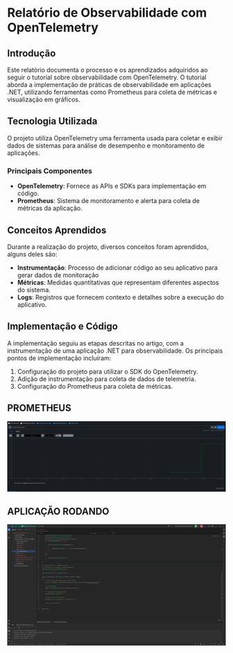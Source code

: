 # Relatório de Observabilidade com OpenTelemetry

## Introdução

Este relatório documenta o processo e os aprendizados adquiridos ao seguir o tutorial sobre observabilidade com OpenTelemetry. O tutorial aborda a implementação de práticas de observabilidade em aplicações .NET, utilizando ferramentas como Prometheus para coleta de métricas e visualização em gráficos.

## Tecnologia Utilizada

O projeto utiliza OpenTelemetry uma ferramenta usada para coletar e exibir dados de sistemas para análise de desempenho e monitoramento de aplicações.

### Principais Componentes

- **OpenTelemetry**: Fornece as APIs e SDKs para implementação em código.
- **Prometheus**: Sistema de monitoramento e alerta para coleta de métricas da aplicação.

## Conceitos Aprendidos

Durante a realização do projeto, diversos conceitos foram aprendidos, alguns deles são:

- **Instrumentação**: Processo de adicionar código ao seu aplicativo para gerar dados de monitoração
- **Métricas**: Medidas quantitativas que representam diferentes aspectos do sistema.
- **Logs**: Registros que fornecem contexto e detalhes sobre a execução do aplicativo.

## Implementação e Código

A implementação seguiu as etapas descritas no artigo, com a instrumentação de uma aplicação .NET para observabilidade. Os principais pontos de implementação incluíram:

1. Configuração do projeto para utilizar o SDK do OpenTelemetry.
2. Adição de instrumentação para coleta de dados de telemetria.
3. Configuração do Prometheus para coleta de métricas.


   
## PROMETHEUS
![image](./images/image1.png)

## APLICAÇÃO RODANDO
![image](./images/image2.png)
